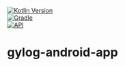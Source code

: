 [![Kotlin Version](https://img.shields.io/badge/kotlin-1.3.60-blue.svg)](http://kotlinlang.org/)  
[![Gradle](https://img.shields.io/badge/gradle-5.4.1-blue.svg)](https://lv.binarybabel.org/catalog/gradle/latest)  
[![API](https://img.shields.io/badge/API-19%2B-blue.svg?style=flat)](https://android-arsenal.com/api?level=21)  

# gylog-android-app
